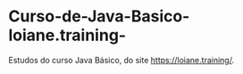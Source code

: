 # Curso-de-Java-Basico-loiane.training-
Estudos do curso Java Básico, do site https://loiane.training/.
